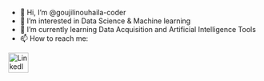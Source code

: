 - 👋 Hi, I’m @goujilinouhaila-coder
- 👀 I’m interested in Data Science & Machine learning
- 🌱 I’m currently learning Data Acquisition and Artificial Intelligence Tools
- 📫 How to reach me: 

[<img align="center" alt="LinkedIn" width="40px" src="" />](https://www.linkedin.com/in/nouhaila-goujili-09aa77164/) 

<!---
goujilinouhaila-coder/goujilinouhaila-coder is a ✨ special ✨ repository because its `README.md` (this file) appears on your GitHub profile.
You can click the Preview link to take a look at your changes.
--->
